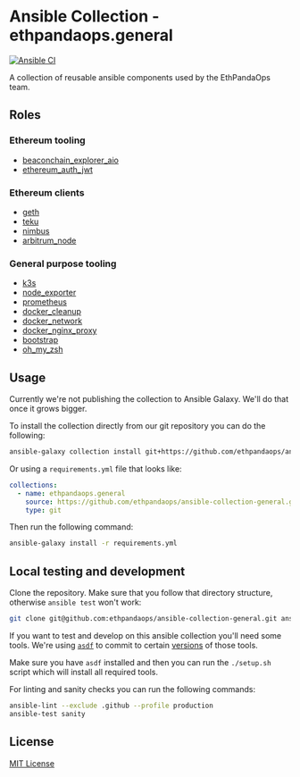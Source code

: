 # Ansible Collection - ethpandaops.general

[![Ansible CI](https://github.com/ethpandaops/ansible-collection-general/actions/workflows/ansible_lint.yml/badge.svg)](https://github.com/ethpandaops/ansible-collection-general/actions/workflows/ansible_lint.yml)

A collection of reusable ansible components used by the EthPandaOps team.

## Roles

### Ethereum tooling
- [beaconchain_explorer_aio](roles/beaconchain_explorer_aio/)
- [ethereum_auth_jwt](roles/ethereum_auth_jwt)

### Ethereum clients
- [geth](roles/geth)
- [teku](roles/teku)
- [nimbus](roles/nimbus)
- [arbitrum_node](roles/arbitrum_node)

### General purpose tooling
- [k3s](roles/k3s)
- [node_exporter](roles/node_exporter)
- [prometheus](roles/prometheus)
- [docker_cleanup](roles/docker_cleanup)
- [docker_network](roles/docker_network)
- [docker_nginx_proxy](roles/docker_nginx_proxy)
- [bootstrap](roles/bootstrap)
- [oh_my_zsh](roles/oh_my_zsh)

## Usage

Currently we're not publishing the collection to Ansible Galaxy. We'll do that once it grows bigger.

To install the collection directly from our git repository you can do the following:

```sh
ansible-galaxy collection install git+https://github.com/ethpandaops/ansible-collection-general.git,master
```

Or using a `requirements.yml` file that looks like:

```yaml
collections:
  - name: ethpandaops.general
    source: https://github.com/ethpandaops/ansible-collection-general.git,master
    type: git
```

Then run the following command:

```sh
ansible-galaxy install -r requirements.yml
```



## Local testing and development

Clone the repository. Make sure that you follow that directory structure, otherwise `ansible test` won't work:

```sh
git clone git@github.com:ethpandaops/ansible-collection-general.git ansible_collections/ethpandaops/general
```

If you want to test and develop on this ansible collection you'll need some tools. We're using [`asdf`](https://asdf-vm.com/) to commit to certain [versions](.tool-versions) of those tools.

Make sure you have `asdf` installed and then you can run the `./setup.sh` script which will install all required tools.

For linting and sanity checks you can run the following commands:

```sh
ansible-lint --exclude .github --profile production
ansible-test sanity
```

## License

[MIT License](LICENSE)
